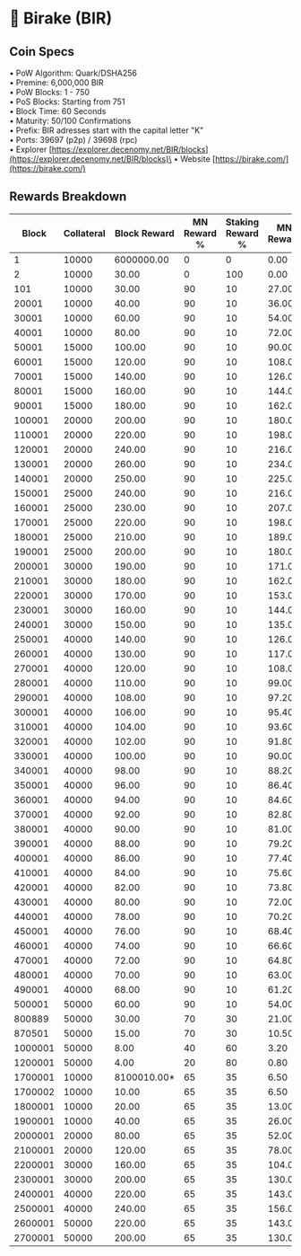 # 🔸 Birake (BIR)

## Coin Specs

• PoW Algorithm: Quark/DSHA256\
• Premine: 6,000,000 BIR\
• PoW Blocks: 1 - 750\
• PoS Blocks: Starting from 751\
• Block Time: 60 Seconds\
• Maturity: 50/100 Confirmations\
• Prefix: BIR adresses start with the capital letter "K"\
• Ports: 39697 (p2p) / 39698 (rpc)\
• Explorer [https://explorer.decenomy.net/BIR/blocks](https://explorer.decenomy.net/BIR/blocks)\
• Website [https://birake.com/](https://birake.com/)

## Rewards Breakdown



| Block   | Collateral | Block Reward | MN Reward % | Staking Reward % | MN Reward | Staker Reward | roi 500 | roi 1000 | roi 1500 | roi 2000 | roi 2500 | coin supply |
| ------- | ---------- | ------------ | ----------- | ---------------- | --------- | ------------- | ------- | -------- | -------- | -------- | -------- | ----------- |
| 1       | 10000      | 6000000.00   | 0           | 0                | 0.00      | 0.00          | 0.00    | 0.00     | 0.00     | 0.00     | 0.00     | 6M          |
| 2       | 10000      | 30.00        | 0           | 100              | 0.00      | 30.00         | 0.00    | 0.00     | 0.00     | 0.00     | 0.00     | 6M          |
| 101     | 10000      | 30.00        | 90          | 10               | 27.00     | 3.00          | 283.82  | 141.91   | 94.61    | 70.96    | 56.76    | 6M          |
| 20001   | 10000      | 40.00        | 90          | 10               | 36.00     | 4.00          | 378.43  | 189.22   | 126.14   | 94.61    | 75.69    | 7M          |
| 30001   | 10000      | 60.00        | 90          | 10               | 54.00     | 6.00          | 567.65  | 283.82   | 189.22   | 141.91   | 113.53   | 7M          |
| 40001   | 10000      | 80.00        | 90          | 10               | 72.00     | 8.00          | 756.86  | 378.43   | 252.29   | 189.22   | 151.37   | 8M          |
| 50001   | 15000      | 100.00       | 90          | 10               | 90.00     | 10.00         | 630.72  | 315.36   | 210.24   | 157.68   | 126.14   | 8M          |
| 60001   | 15000      | 120.00       | 90          | 10               | 108.00    | 12.00         | 756.86  | 378.43   | 252.29   | 189.22   | 151.37   | 9M          |
| 70001   | 15000      | 140.00       | 90          | 10               | 126.00    | 14.00         | 883.01  | 441.50   | 294.34   | 220.75   | 176.60   | 11M         |
| 80001   | 15000      | 160.00       | 90          | 10               | 144.00    | 16.00         | 1009.15 | 504.58   | 336.38   | 252.29   | 201.83   | 12M         |
| 90001   | 15000      | 180.00       | 90          | 10               | 162.00    | 18.00         | 1135.30 | 567.65   | 378.43   | 283.82   | 227.06   | 14M         |
| 100001  | 20000      | 200.00       | 90          | 10               | 180.00    | 20.00         | 946.08  | 473.04   | 315.36   | 236.52   | 189.22   | 15M         |
| 110001  | 20000      | 220.00       | 90          | 10               | 198.00    | 22.00         | 1040.69 | 520.34   | 346.90   | 260.17   | 208.14   | 17M         |
| 120001  | 20000      | 240.00       | 90          | 10               | 216.00    | 24.00         | 1135.30 | 567.65   | 378.43   | 283.82   | 227.06   | 20M         |
| 130001  | 20000      | 260.00       | 90          | 10               | 234.00    | 26.00         | 1229.90 | 614.95   | 409.97   | 307.48   | 245.98   | 22M         |
| 140001  | 20000      | 250.00       | 90          | 10               | 225.00    | 25.00         | 1182.60 | 591.30   | 394.20   | 295.65   | 236.52   | 25M         |
| 150001  | 25000      | 240.00       | 90          | 10               | 216.00    | 24.00         | 908.24  | 454.12   | 302.75   | 227.06   | 181.65   | 27M         |
| 160001  | 25000      | 230.00       | 90          | 10               | 207.00    | 23.00         | 870.39  | 435.20   | 290.13   | 217.60   | 174.08   | 30M         |
| 170001  | 25000      | 220.00       | 90          | 10               | 198.00    | 22.00         | 832.55  | 416.28   | 277.52   | 208.14   | 166.51   | 32M         |
| 180001  | 25000      | 210.00       | 90          | 10               | 189.00    | 21.00         | 794.71  | 397.35   | 264.90   | 198.68   | 158.94   | 34M         |
| 190001  | 25000      | 200.00       | 90          | 10               | 180.00    | 20.00         | 756.86  | 378.43   | 252.29   | 189.22   | 151.37   | 36M         |
| 200001  | 30000      | 190.00       | 90          | 10               | 171.00    | 19.00         | 599.18  | 299.59   | 199.73   | 149.80   | 119.84   | 38M         |
| 210001  | 30000      | 180.00       | 90          | 10               | 162.00    | 18.00         | 567.65  | 283.82   | 189.22   | 141.91   | 113.53   | 40M         |
| 220001  | 30000      | 170.00       | 90          | 10               | 153.00    | 17.00         | 536.11  | 268.06   | 178.70   | 134.03   | 107.22   | 42M         |
| 230001  | 30000      | 160.00       | 90          | 10               | 144.00    | 16.00         | 504.58  | 252.29   | 168.19   | 126.14   | 100.92   | 44M         |
| 240001  | 30000      | 150.00       | 90          | 10               | 135.00    | 15.00         | 473.04  | 236.52   | 157.68   | 118.26   | 94.61    | 45M         |
| 250001  | 40000      | 140.00       | 90          | 10               | 126.00    | 14.00         | 331.13  | 165.56   | 110.38   | 82.78    | 66.23    | 47M         |
| 260001  | 40000      | 130.00       | 90          | 10               | 117.00    | 13.00         | 307.48  | 153.74   | 102.49   | 76.87    | 61.50    | 48M         |
| 270001  | 40000      | 120.00       | 90          | 10               | 108.00    | 12.00         | 283.82  | 141.91   | 94.61    | 70.96    | 56.76    | 49M         |
| 280001  | 40000      | 110.00       | 90          | 10               | 99.00     | 11.00         | 260.17  | 130.09   | 86.72    | 65.04    | 52.03    | 51M         |
| 290001  | 40000      | 108.00       | 90          | 10               | 97.20     | 10.80         | 255.44  | 127.72   | 85.15    | 63.86    | 51.09    | 52M         |
| 300001  | 40000      | 106.00       | 90          | 10               | 95.40     | 10.60         | 250.71  | 125.36   | 83.57    | 62.68    | 50.14    | 53M         |
| 310001  | 40000      | 104.00       | 90          | 10               | 93.60     | 10.40         | 245.98  | 122.99   | 81.99    | 61.50    | 49.20    | 54M         |
| 320001  | 40000      | 102.00       | 90          | 10               | 91.80     | 10.20         | 241.25  | 120.63   | 80.42    | 60.31    | 48.25    | 55M         |
| 330001  | 40000      | 100.00       | 90          | 10               | 90.00     | 10.00         | 236.52  | 118.26   | 78.84    | 59.13    | 47.30    | 56M         |
| 340001  | 40000      | 98.00        | 90          | 10               | 88.20     | 9.80          | 231.79  | 115.89   | 77.26    | 57.95    | 46.36    | 57M         |
| 350001  | 40000      | 96.00        | 90          | 10               | 86.40     | 9.60          | 227.06  | 113.53   | 75.69    | 56.76    | 45.41    | 58M         |
| 360001  | 40000      | 94.00        | 90          | 10               | 84.60     | 9.40          | 222.33  | 111.16   | 74.11    | 55.58    | 44.47    | 59M         |
| 370001  | 40000      | 92.00        | 90          | 10               | 82.80     | 9.20          | 217.60  | 108.80   | 72.53    | 54.40    | 43.52    | 60M         |
| 380001  | 40000      | 90.00        | 90          | 10               | 81.00     | 9.00          | 212.87  | 106.43   | 70.96    | 53.22    | 42.57    | 61M         |
| 390001  | 40000      | 88.00        | 90          | 10               | 79.20     | 8.80          | 208.14  | 104.07   | 69.38    | 52.03    | 41.63    | 62M         |
| 400001  | 40000      | 86.00        | 90          | 10               | 77.40     | 8.60          | 203.41  | 101.70   | 67.80    | 50.85    | 40.68    | 62M         |
| 410001  | 40000      | 84.00        | 90          | 10               | 75.60     | 8.40          | 198.68  | 99.34    | 66.23    | 49.67    | 39.74    | 63M         |
| 420001  | 40000      | 82.00        | 90          | 10               | 73.80     | 8.20          | 193.95  | 96.97    | 64.65    | 48.49    | 38.79    | 64M         |
| 430001  | 40000      | 80.00        | 90          | 10               | 72.00     | 8.00          | 189.22  | 94.61    | 63.07    | 47.30    | 37.84    | 65M         |
| 440001  | 40000      | 78.00        | 90          | 10               | 70.20     | 7.80          | 184.49  | 92.24    | 61.50    | 46.12    | 36.90    | 66M         |
| 450001  | 40000      | 76.00        | 90          | 10               | 68.40     | 7.60          | 179.76  | 89.88    | 59.92    | 44.94    | 35.95    | 66M         |
| 460001  | 40000      | 74.00        | 90          | 10               | 66.60     | 7.40          | 175.02  | 87.51    | 58.34    | 43.76    | 35.00    | 67M         |
| 470001  | 40000      | 72.00        | 90          | 10               | 64.80     | 7.20          | 170.29  | 85.15    | 56.76    | 42.57    | 34.06    | 68M         |
| 480001  | 40000      | 70.00        | 90          | 10               | 63.00     | 7.00          | 165.56  | 82.78    | 55.19    | 41.39    | 33.11    | 69M         |
| 490001  | 40000      | 68.00        | 90          | 10               | 61.20     | 6.80          | 160.83  | 80.42    | 53.61    | 40.21    | 32.17    | 69M         |
| 500001  | 50000      | 60.00        | 90          | 10               | 54.00     | 6.00          | 113.53  | 56.76    | 37.84    | 28.38    | 22.71    | 70M         |
| 800889  | 50000      | 30.00        | 70          | 30               | 21.00     | 9.00          | 44.15   | 22.08    | 14.72    | 11.04    | 8.83     | 88M         |
| 870501  | 50000      | 15.00        | 70          | 30               | 10.50     | 4.50          | 22.08   | 11.04    | 7.36     | 5.52     | 4.42     | 90M         |
| 1000001 | 50000      | 8.00         | 40          | 60               | 3.20      | 4.80          | 6.73    | 3.36     | 2.24     | 1.68     | 1.35     | 92M         |
| 1200001 | 50000      | 4.00         | 20          | 80               | 0.80      | 3.20          | 1.68    | 0.84     | 0.56     | 0.42     | 0.34     | 94M         |
| 1700001 | 10000      | 8100010.00\* | 65          | 35               | 6.50      | 3.50          | 68.33   | 34.16    | 22.78    | 17.08    | 13.67    | 104M        |
| 1700002 | 10000      | 10.00        | 65          | 35               | 6.50      | 3.50          | 68.33   | 34.16    | 22.78    | 17.08    | 13.67    | 104M        |
| 1800001 | 10000      | 20.00        | 65          | 35               | 13.00     | 7.00          | 136.66  | 68.33    | 45.55    | 34.16    | 27.33    | 105M        |
| 1900001 | 10000      | 40.00        | 65          | 35               | 26.00     | 14.00         | 273.31  | 136.66   | 91.10    | 68.33    | 54.66    | 107M        |
| 2000001 | 20000      | 80.00        | 65          | 35               | 52.00     | 28.00         | 273.31  | 136.66   | 91.10    | 68.33    | 54.66    | 111M        |
| 2100001 | 20000      | 120.00       | 65          | 35               | 78.00     | 42.00         | 409.97  | 204.98   | 136.66   | 102.49   | 81.99    | 119M        |
| 2200001 | 30000      | 160.00       | 65          | 35               | 104.00    | 56.00         | 364.42  | 182.21   | 121.47   | 91.10    | 72.88    | 131M        |
| 2300001 | 30000      | 200.00       | 65          | 35               | 130.00    | 70.00         | 455.52  | 227.76   | 151.84   | 113.88   | 91.10    | 147M        |
| 2400001 | 40000      | 220.00       | 65          | 35               | 143.00    | 77.00         | 375.80  | 187.90   | 125.27   | 93.95    | 75.16    | 167M        |
| 2500001 | 40000      | 240.00       | 65          | 35               | 156.00    | 84.00         | 409.97  | 204.98   | 136.66   | 102.49   | 81.99    | 189M        |
| 2600001 | 50000      | 220.00       | 65          | 35               | 143.00    | 77.00         | 300.64  | 150.32   | 100.21   | 75.16    | 60.13    | 213M        |
| 2700001 | 50000      | 200.00       | 65          | 35               | 130.00    | 70.00         | 273.31  | 136.66   | 91.10    | 68.33    | 54.66    | 235M        |
